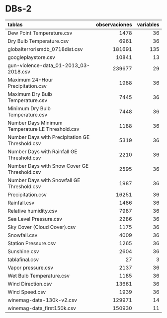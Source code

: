 DBs-2
================

| tablas                                           |  observaciones|  variables|
|:-------------------------------------------------|--------------:|----------:|
| Dew Point Temperature.csv                        |           1478|         36|
| Dry Bulb Temperature.csv                         |           6961|         36|
| globalterrorismdb\_0718dist.csv                  |         181691|        135|
| googleplaystore.csv                              |          10841|         13|
| gun-violence-data\_01-2013\_03-2018.csv          |         239677|         29|
| Maximum 24-Hour Precipitation.csv                |           1988|         36|
| Maximum Dry Bulb Temperature.csv                 |           7445|         36|
| Minimum Dry Bulb Temperature.csv                 |           7448|         36|
| Number Days Minimum Temperature LE Threshold.csv |           1188|         36|
| Number Days with Precipitation GE Threshold.csv  |           5319|         36|
| Number Days with Rainfall GE Threshold.csv       |           2210|         36|
| Number Days with Snow Cover GE Threshold.csv     |           2595|         36|
| Number Days with Snowfall GE Threshold.csv       |           1987|         36|
| Precipitation.csv                                |          16251|         36|
| Rainfall.csv                                     |           1486|         36|
| Relative humidity.csv                            |           7987|         36|
| Sea Level Pressure.csv                           |           2286|         36|
| Sky Cover (Cloud Cover).csv                      |           1175|         36|
| Snowfall.csv                                     |           4009|         36|
| Station Pressure.csv                             |           1265|         36|
| Sunshine.csv                                     |           2604|         36|
| tablafinal.csv                                   |             27|          3|
| Vapor pressure.csv                               |           2137|         36|
| Wet Bulb Temperature.csv                         |           1185|         36|
| Wind Direction.csv                               |          13661|         36|
| Wind Speed.csv                                   |           1939|         36|
| winemag-data-130k-v2.csv                         |         129971|         14|
| winemag-data\_first150k.csv                      |         150930|         11|
